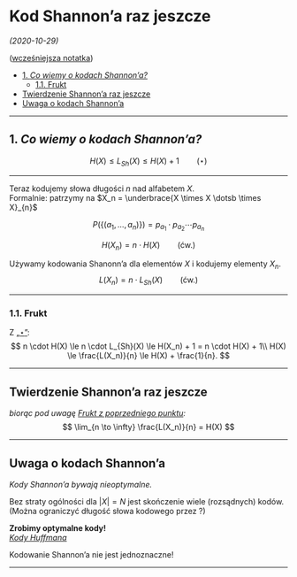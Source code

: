 # Kod Shannon’a raz jeszcze

*(2020-10-29)*

([wcześniejsza notatka](../2020-10-15/kod-shannona.md))

- [1. *Co wiemy o kodach Shannon’a?*](#1-co-wiemy-o-kodach-shannona)
    - [1.1. Frukt](#11-frukt)
- [Twierdzenie Shannon’a raz jeszcze](#twierdzenie-shannona-raz-jeszcze)
- [Uwaga o kodach Shannon’a](#uwaga-o-kodach-shannona)

---

## 1. *Co wiemy o kodach Shannon’a?*

$$
H(X) \le L_{Sh}(X) \le H(X) + 1 \qquad (\star)
$$

---
Teraz kodujemy słowa długości $n$ nad alfabetem $X$.\
Formalnie: patrzymy na $X_n = \underbrace{X \times X \dotsb \times X}_{n}$

$$
P(\{(a_1, \dots, a_n)\}) = p_{a_1} \cdot p_{a_2} \cdots p_{a_n}
$$

$$
H(X_n) = n \cdot H(X) \qquad \text{(ćw.)}
$$

Używamy kodowania Shanonn’a dla elementów $X$ i kodujemy elementy $X_n$.
$$
L(X_n) = n \cdot L_{Sh}(X) \qquad \text{(ćw.)}
$$

---

### 1.1. Frukt

Z [„$\star$”](#1-co-wiemy-o-kodach-shannona):
$$
n \cdot H(X) \le n \cdot L_{Sh}(X) \le H(X_n) + 1 = n \cdot H(X) + 1\\
H(X) \le \frac{L(X_n)}{n} \le H(X) + \frac{1}{n}.
$$

---

## Twierdzenie Shannon’a raz jeszcze

*biorąc pod uwagę [Frukt z poprzedniego punktu](#11-frukt):*
$$
\lim_{n \to \infty} \frac{L(X_n)}{n} = H(X)
$$

---

## Uwaga o kodach Shannon’a

*Kody Shannon’a bywają nieoptymalne.*

Bez straty ogólności dla $|X| = N$ jest skończenie wiele (rozsądnych) kodów.\
(Można ograniczyć długość słowa kodowego przez ?)

**Zrobimy optymalne kody!**\
*[Kody Huffmana](kody-huffmana.md)*

Kodowanie Shannon’a nie jest jednoznaczne!

---

